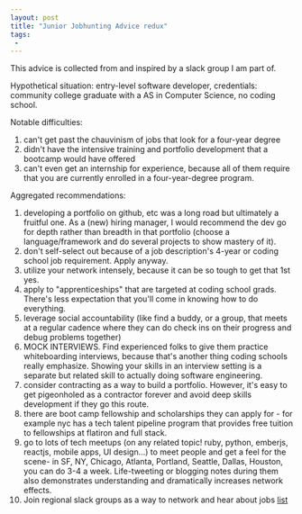 ```yaml
---
layout: post
title: "Junior Jobhunting Advice redux"
tags:
 -
---
```


This advice is collected from and inspired by a slack group I am part of.


Hypothetical situation: entry-level software developer, credentials: community college graduate with a AS in Computer Science, no coding school.

Notable difficulties:

1. can't get past the chauvinism of jobs that look for a four-year degree
1. didn't have the intensive training and portfolio development that a bootcamp would have offered
1. can't even get an internship for experience, because all of them require that you are currently enrolled in a four-year-degree program.

Aggregated recommendations:

1. developing a portfolio on github, etc was a long road but ultimately a fruitful one. As a (new) hiring manager, I would recommend the dev go for depth rather than breadth in that portfolio (choose a language/framework and do several projects to show mastery of it).
1. don't self-select out because of a job description's 4-year or coding school job requirement. Apply anyway. 
1. utilize your network intensely, because it can be so tough to get that 1st yes.
1. apply to "apprenticeships" that are targeted at coding school grads. There's less expectation that you'll come in knowing how to do everything.
1. leverage social accountability (like find a buddy, or a group, that meets at a regular cadence where they can do check ins on their progress and debug problems together)
1. MOCK INTERVIEWS. Find experienced folks to give them practice whiteboarding interviews, because that's another thing coding schools really emphasize. Showing your skills in an interview setting is a separate but related skill to actually doing software engineering.
1. consider contracting as a way to build a portfolio. However, it's easy to get pigeonholed as a contractor forever and avoid deep skills development if they go this route.
1. there are boot camp fellowship and scholarships they can apply for - for example nyc has a tech talent pipeline program that provides free tuition to fellowships at flatiron and full stack. 
1. go to lots of tech meetups (on any related topic! ruby, python, emberjs, reactjs, mobile apps, UI design...) to meet people and get a feel for the scene- in SF, NY, Chicago, Atlanta, Portland, Seattle, Dallas, Houston, you can do 3-4 a week. Life-tweeting or blogging notes during them also demonstrates understanding and dramatically increases network effects.
1. Join regional slack groups as a way to network and hear about jobs [list](https://standuply.com/slack-chat-groups)



